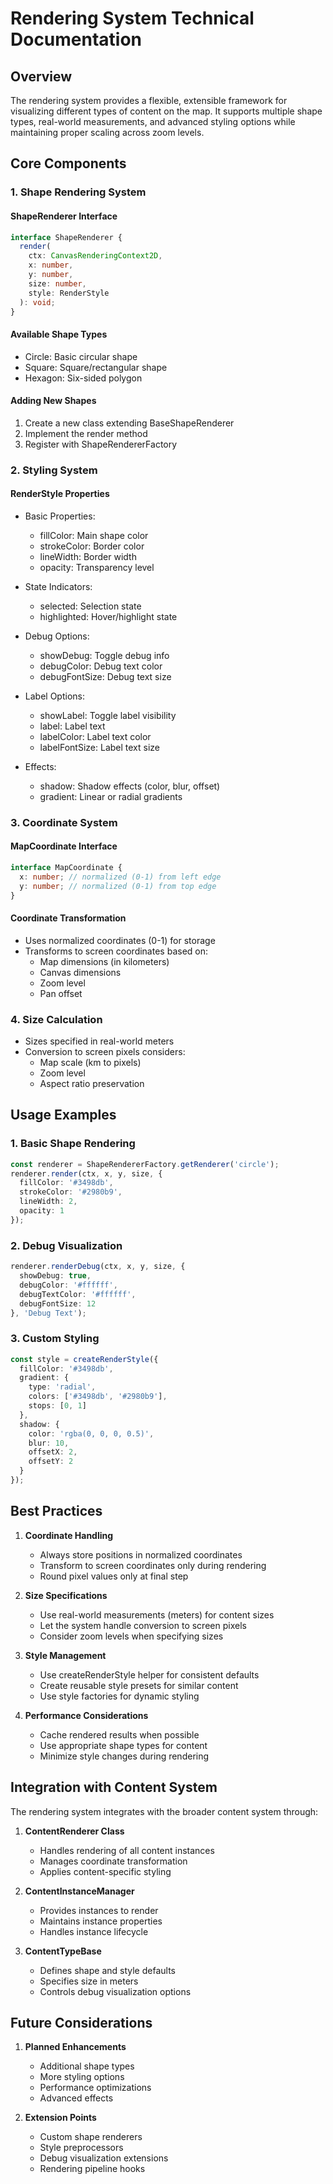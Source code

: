 # Rendering System Technical Documentation

## Overview

The rendering system provides a flexible, extensible framework for visualizing different types of content on the map. It supports multiple shape types, real-world measurements, and advanced styling options while maintaining proper scaling across zoom levels.

## Core Components

### 1. Shape Rendering System

#### ShapeRenderer Interface
```typescript
interface ShapeRenderer {
  render(
    ctx: CanvasRenderingContext2D,
    x: number,
    y: number,
    size: number,
    style: RenderStyle
  ): void;
}
```

#### Available Shape Types
- Circle: Basic circular shape
- Square: Square/rectangular shape
- Hexagon: Six-sided polygon

#### Adding New Shapes
1. Create a new class extending BaseShapeRenderer
2. Implement the render method
3. Register with ShapeRendererFactory

### 2. Styling System

#### RenderStyle Properties
- Basic Properties:
  - fillColor: Main shape color
  - strokeColor: Border color
  - lineWidth: Border width
  - opacity: Transparency level

- State Indicators:
  - selected: Selection state
  - highlighted: Hover/highlight state

- Debug Options:
  - showDebug: Toggle debug info
  - debugColor: Debug text color
  - debugFontSize: Debug text size

- Label Options:
  - showLabel: Toggle label visibility
  - label: Label text
  - labelColor: Label text color
  - labelFontSize: Label text size

- Effects:
  - shadow: Shadow effects (color, blur, offset)
  - gradient: Linear or radial gradients

### 3. Coordinate System

#### MapCoordinate Interface
```typescript
interface MapCoordinate {
  x: number; // normalized (0-1) from left edge
  y: number; // normalized (0-1) from top edge
}
```

#### Coordinate Transformation
- Uses normalized coordinates (0-1) for storage
- Transforms to screen coordinates based on:
  - Map dimensions (in kilometers)
  - Canvas dimensions
  - Zoom level
  - Pan offset

### 4. Size Calculation

- Sizes specified in real-world meters
- Conversion to screen pixels considers:
  - Map scale (km to pixels)
  - Zoom level
  - Aspect ratio preservation

## Usage Examples

### 1. Basic Shape Rendering
```typescript
const renderer = ShapeRendererFactory.getRenderer('circle');
renderer.render(ctx, x, y, size, {
  fillColor: '#3498db',
  strokeColor: '#2980b9',
  lineWidth: 2,
  opacity: 1
});
```

### 2. Debug Visualization
```typescript
renderer.renderDebug(ctx, x, y, size, {
  showDebug: true,
  debugColor: '#ffffff',
  debugTextColor: '#ffffff',
  debugFontSize: 12
}, 'Debug Text');
```

### 3. Custom Styling
```typescript
const style = createRenderStyle({
  fillColor: '#3498db',
  gradient: {
    type: 'radial',
    colors: ['#3498db', '#2980b9'],
    stops: [0, 1]
  },
  shadow: {
    color: 'rgba(0, 0, 0, 0.5)',
    blur: 10,
    offsetX: 2,
    offsetY: 2
  }
});
```

## Best Practices

1. **Coordinate Handling**
   - Always store positions in normalized coordinates
   - Transform to screen coordinates only during rendering
   - Round pixel values only at final step

2. **Size Specifications**
   - Use real-world measurements (meters) for content sizes
   - Let the system handle conversion to screen pixels
   - Consider zoom levels when specifying sizes

3. **Style Management**
   - Use createRenderStyle helper for consistent defaults
   - Create reusable style presets for similar content
   - Use style factories for dynamic styling

4. **Performance Considerations**
   - Cache rendered results when possible
   - Use appropriate shape types for content
   - Minimize style changes during rendering

## Integration with Content System

The rendering system integrates with the broader content system through:

1. **ContentRenderer Class**
   - Handles rendering of all content instances
   - Manages coordinate transformation
   - Applies content-specific styling

2. **ContentInstanceManager**
   - Provides instances to render
   - Maintains instance properties
   - Handles instance lifecycle

3. **ContentTypeBase**
   - Defines shape and style defaults
   - Specifies size in meters
   - Controls debug visualization options

## Future Considerations

1. **Planned Enhancements**
   - Additional shape types
   - More styling options
   - Performance optimizations
   - Advanced effects

2. **Extension Points**
   - Custom shape renderers
   - Style preprocessors
   - Debug visualization extensions
   - Rendering pipeline hooks
